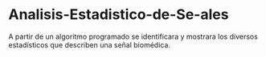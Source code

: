 # Analisis-Estadistico-de-Se-ales
A partir de un algoritmo programado se identificara y mostrara los diversos estadísticos que describen una señal biomédica.

